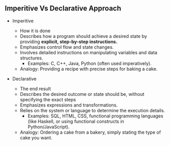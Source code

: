 ## Imperitive Vs Declarative Approach

* Imperitive
    * How it is done
    * Describes how a program should achieve a desired state by providing **explicit, step-by-step instructions.**
    * Emphasizes control flow and state changes.
    * Involves detailed instructions on manipulating variables and data structures.
        *  Examples: C, C++, Java, Python (often used imperatively).
    * Analogy: Providing a recipe with precise steps for baking a cake.

* Declarative 
    * The end result
    * Describes the desired outcome or state should be, without specifying the exact steps 
    *  Emphasizes expressions and transformations.
    * Relies on the system or language to determine the execution details.
        * Examples: SQL, HTML, CSS, functional programming languages (like Haskell, or using functional constructs in Python/JavaScript).
    * Analogy: Ordering a cake from a bakery, simply stating the type of cake you want.
